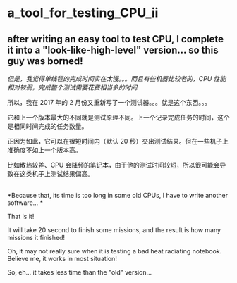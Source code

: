 # a_tool_for_testing_CPU_ii
## after writing an easy tool to test CPU, I complete it into a "look-like-high-level" version... so this guy was borned!

*但是，我觉得单线程的完成时间实在太慢。。。而且有些机器比较老的，CPU 性能相对较弱，完成整个测试需要花费相当多的时间.*

所以，我在 2017 年的 2 月份又重新写了一个测试器。。。就是这个东西。。。

它和上一个版本最大的不同就是测试原理不同。上一个记录完成任务的时间，这个是相同时间完成的任务数量。

正因为如此，它可以在很短时间内（默认 20 秒）交出测试结果。但在一些机子上准确度不如上一个版本高。

比如散热较差、CPU 会降频的笔记本，由于他的测试时间较短，所以很可能会导致在这类机子上测试结果偏高。


<br/>
*Because that, its time is too long in some old CPUs, I have to write another software... *

That is it!

It will take 20 second to finish some missions, and the result is how many missions it finished!

Oh, it may not really sure when it is testing a bad heat radiating notebook. Believe me, it works in most situation!

So, eh... it takes less time than the "old" version...
